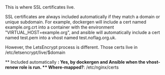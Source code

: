 This is where SSL certificates live.

SSL certificates are always included automatically if they match a domain or unique subdomain. For example, dockergen will include a cert named example.org.crt into a container with the environment "VIRTUAL_HOST=example.org", and ansible will automatically include a cert named test.pem into a vhost named test.noflag.org.uk.

However, the LetsEncrypt process is different. Those certs live in /etc/letsencrypt/live/$domain

** Included automatically **: Yes, by dockergen and Ansible when the vhost-renew role is run.
** Where-mapped?**: /etc/nginx/certs
